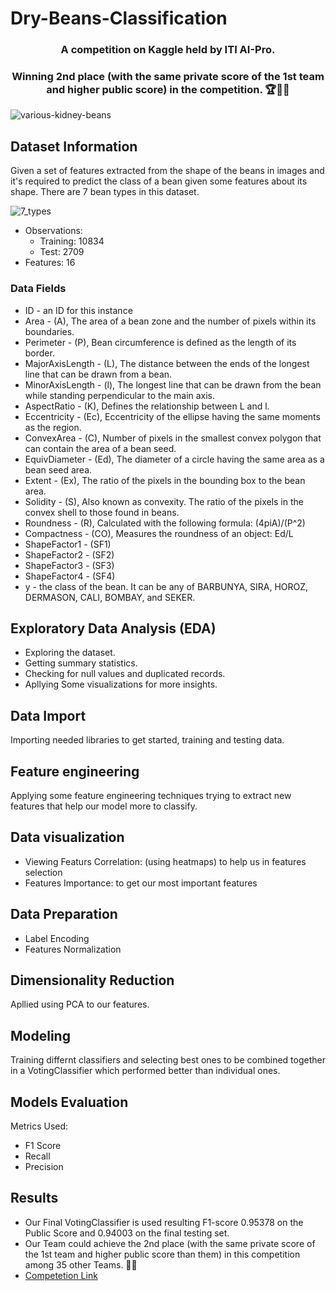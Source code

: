 # Dry-Beans-Classification

<h3 align="center">A competition on Kaggle held by ITI AI-Pro. </h3>
<h3 align="center">Winning 2nd place (with the same private score of the 1st team and higher public score) in the competition. 🏆💪🔥</h3>

![various-kidney-beans](https://user-images.githubusercontent.com/49573699/191672305-90384a56-08c7-44c5-a53e-3eec7f50c264.jpg)


## Dataset Information

Given a set of features extracted from the shape of the beans in images and it's required to predict the class of a bean given some features about its shape. There are 7 bean types in this dataset.


![7_types](https://user-images.githubusercontent.com/49573699/191672504-73287eea-b5a2-410c-8281-ca3c24fe324c.jpg)

- Observations:
  - Training: 10834
  - Test: 2709
- Features: 16

### Data Fields
* ID - an ID for this instance
* Area - (A), The area of a bean zone and the number of pixels within its boundaries.
* Perimeter - (P), Bean circumference is defined as the length of its border.
* MajorAxisLength - (L), The distance between the ends of the longest line that can be drawn from a bean.
* MinorAxisLength - (l), The longest line that can be drawn from the bean while standing perpendicular to the main axis.
* AspectRatio - (K), Defines the relationship between L and l.
* Eccentricity - (Ec), Eccentricity of the ellipse having the same moments as the region.
* ConvexArea - (C), Number of pixels in the smallest convex polygon that can contain the area of a bean seed.
* EquivDiameter - (Ed), The diameter of a circle having the same area as a bean seed area.
* Extent - (Ex), The ratio of the pixels in the bounding box to the bean area.
* Solidity - (S), Also known as convexity. The ratio of the pixels in the convex shell to those found in beans.
* Roundness - (R), Calculated with the following formula: (4piA)/(P^2)
* Compactness - (CO), Measures the roundness of an object: Ed/L
* ShapeFactor1 - (SF1)
* ShapeFactor2 - (SF2)
* ShapeFactor3 - (SF3)
* ShapeFactor4 - (SF4)
* y - the class of the bean. It can be any of BARBUNYA, SIRA, HOROZ, DERMASON, CALI, BOMBAY, and SEKER.


## Exploratory Data Analysis (EDA)

- Exploring the dataset.
- Getting summary statistics. 
- Checking for null values and duplicated records.
- Apllying Some visualizations for more insights.

## Data Import
Importing needed libraries to get started, training and testing data.

## Feature engineering
Applying some feature engineering techniques trying to extract new features that help our model more to classify. 

## Data visualization
- Viewing Featurs Correlation: (using heatmaps) to help us in features selection
- Features Importance: to get our most important features

## Data Preparation
- Label Encoding
- Features Normalization

## Dimensionality Reduction
Apllied using PCA to our features.

## Modeling
Training differnt classifiers and selecting best ones to be combined together in a VotingClassifier which performed better than individual ones.

## Models Evaluation
Metrics Used:
* F1 Score
* Recall
* Precision

## Results
- Our Final VotingClassifier is used resulting F1-score 0.95378 on the Public Score and 0.94003 on the final testing set.
- Our Team could achieve the 2nd place (with the same private score of the 1st team and higher public score than them) in this competition among 35 other Teams. 💪🔥
- [Competetion Link](https://www.kaggle.com/competitions/dry-beans-classification-iti-ai-pro-intake02/discussion/329172)
